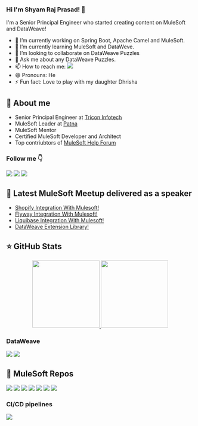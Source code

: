 ### Hi I'm Shyam Raj Prasad! 👋

I'm a Senior Principal Engineer who started creating content on MuleSoft and DataWeave!

- 🔭 I’m currently working on Spring Boot, Apache Camel and MuleSoft.
- 🌱 I’m currently learning MuleSoft and DataWeve.
- 👯 I’m looking to collaborate on DataWeave Puzzles
- 💬 Ask me about any DataWeave Puzzles. 
- 📫 How to reach me:  <a href="https://www.linkedin.com/in/shyam-raj-prasad/"><img src="https://img.shields.io/badge/-LinkedIn-blue?style=for-the-badge&logo=Linkedin&logoColor=white"/></a>
- 😄 Pronouns: He
- ⚡ Fun fact: Love to play with my daughter Dhrisha


## 👋 About me

- Senior Principal Engineer at [Tricon Infotech](https://www.triconinfotech.com/)
- MuleSoft Leader at [Patna](https://meetups.mulesoft.com/patna/)
- MuleSoft Mentor
- Certified MuleSoft Developer and Architect 
- Top contriubtors of [MuleSoft Help Forum](https://help.mulesoft.com/s/forum)

### Follow me 👇

  <a href="https://www.linkedin.com/in/shyam-raj-prasad/"><img src="https://img.shields.io/badge/-LinkedIn-blue?style=for-the-badge&logo=Linkedin&logoColor=white"/></a>
  <a href="https://twitter.com/shyamrajprasad"><img src="https://img.shields.io/badge/-Twitter-blue?style=for-the-badge&logo=Twitter&logoColor=white"/></a>
  <a href="https://www.instagram.com/shyamrajpd/"><img src="https://img.shields.io/badge/-Instagram-orange?style=for-the-badge&logo=Instagram&logoColor=white"/></a>

## 📝 Latest MuleSoft Meetup delivered as a speaker

<!-- BLOG:START -->
- [Shopify Integration With Mulesoft!](https://meetups.mulesoft.com/events/details/mulesoft-new-york-city-presents-mulesoft-shopify-integration/)
- [Flyway Integration With Mulesoft!](https://meetups.mulesoft.com/events/details/mulesoft-coimbatore-presents-flyway-and-mulesoft-integration/)
- [Liquibase Integration With Mulesoft!](https://meetups.mulesoft.com/events/details/mulesoft-mysore-presents-mulesoft-integration-with-liquibase/)
- [DataWeave Extension Library!](https://meetups.mulesoft.com/events/details/mulesoft-patna-presents-dataweave-library-extension/)


<!-- BLOG:END -->

## ⭐️ GitHub Stats

<p align="center">
  <a href="https://github.com/shyamrajprasad">
    <img height="180em" src="https://github-readme-stats.vercel.app/api?username=shyamrajprasad&theme=midnight-purple&count_private=true&show_icons=true&include_all_commits=true"/>
    <img height="180em" src="https://github-readme-stats-eight-theta.vercel.app/api/top-langs/?username=shyamrajprasad&theme=midnight-purple&layout=compact&langs_count=6"/>
  </a>
</p>

### DataWeave

[![](https://github-readme-stats.vercel.app/api/pin/?username=shyamrajprasad&repo=dataweave-fun&theme=jolly)](https://github.com/shyamrajprasad/dataweave-fun)
[![](https://github-readme-stats.vercel.app/api/pin/?username=shyamrajprasad&repo=dataweave-analytics-library&theme=jolly)](https://github.com/shyamrajprasad/dataweave-analytics-library)

## 🧐 MuleSoft Repos

[![](https://github-readme-stats.vercel.app/api/pin/?username=shyamrajprasad&repo=mule-shopify-integration&theme=jolly)](https://github.com/shyamrajprasad/mule-shopify-integration)
[![](https://github-readme-stats.vercel.app/api/pin/?username=shyamrajprasad&repo=mulesoft-liquibase-integration&theme=jolly)](https://github.com/shyamrajprasad/mulesoft-liquibase-integration)
[![](https://github-readme-stats.vercel.app/api/pin/?username=shyamrajprasad&repo=mulesoft-flyway-integration&theme=jolly)](https://github.com/shyamrajprasad/mulesoft-flyway-integration)
[![](https://github-readme-stats.vercel.app/api/pin/?username=shyamrajprasad&repo=mulesoft-spring-liquibase-integration&theme=jolly)](https://github.com/shyamrajprasad/mulesoft-spring-liquibase-integration)
[![](https://github-readme-stats.vercel.app/api/pin/?username=shyamrajprasad&repo=mule-currency-validator&theme=jolly)](https://github.com/shyamrajprasad/mule-currency-validator)
[![](https://github-readme-stats.vercel.app/api/pin/?username=shyamrajprasad&repo=mule-spring-integration&theme=jolly)](https://github.com/shyamrajprasad/mule-spring-integration)
[![](https://github-readme-stats.vercel.app/api/pin/?username=shyamrajprasad&repo=mulesoft-tracing-module-integration&theme=jolly)](https://github.com/shyamrajprasad/mulesoft-tracing-module-integration)
### CI/CD pipelines

[![](https://github-readme-stats.vercel.app/api/pin/?username=shyamrajprasad&repo=hello-world-github-action&theme=jolly)](https://github.com/shyamrajprasad/hello-world-github-action)







